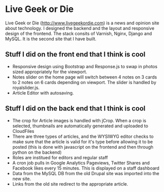 Live Geek or Die 
================
Live Geek or Die (http://www.livegeekordie.com) is a news and opinion site about technology. I designed the backend and the layout and responsive design of the frontend.
The stack consits of Varnish, Nginx, Django and MySQL. It is the second site that I have built.

Stuff I did on the front end that I think is cool
-------------------------------------------------

* Responsive design using Bootstrap and Response.js to swap in photos sized appropriately for the viewport.
* Notes slider on the home page will switch between 4 notes on 3 cards to 2 notes on 6 cards depending on viewport. The slider is handled by royalslider.js.
* Article Editor with autosaving.

Stuff I did on the back end that I think is cool
------------------------------------------------

* The crop for Article images is handled with jCrop. When a crop is selected, thumbnails are automatically generated and uploaded to CloudFiles
* There are three types of articles, and the WYSIWYG editor checks to make sure that the article is valid for it's type before allowing it to be posted (this is done with javascript on the frontend and then through python on the backend)
* Roles are institued for editors and regular staff
* A cron job pulls in Google Analytics Pageviews, Twitter Shares and Facebook likes every 15 minutes. This is displayed on a staff dashboard
* Data from the MySQL DB from the old Drupal site was imported into the new site.
* Links from the old site redirect to the appropriate article.

